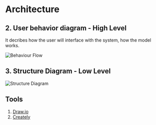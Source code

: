 # Architecture

  ## 2. User behavior diagram - High Level
  
  It decribes how the user will interface with the system, how the model works.
  
   ![Behaviour Flow](https://github.com/Lokesh12121/M2_Room_Temperatue_Monitering_SYS/blob/main/2_Architecture/block_diagram.PNG)
   
   ## 3. Structure Diagram - Low Level
  
   ![Structure Diagram](https://github.com/Lokesh12121/M2_Room_Temperatue_Monitering_SYS/blob/main/2_Architecture/Circuit1.PNG)
   
## Tools 
1.  [Draw.io](https://app.diagrams.net/)
2.  [Creately](https://app.creately.com/diagram/create)
